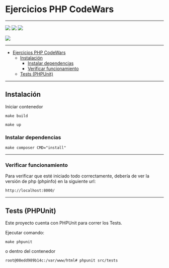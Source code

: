 # Ejercicios PHP CodeWars

---

![](https://badgen.net/badge/Proyecto/Practice/purple)
![](https://badgen.net/badge/PHP/+8.3/blue)
![](https://badgen.net/badge/PHPUnit/12.0.7/red)

![](https://badgen.net/badge/Versión/1.0.0/black)

---

<!-- TOC -->
* [Ejercicios PHP CodeWars](#ejercicios-php-codewars)
  * [Instalación](#instalación)
    * [Instalar dependencias](#instalar-dependencias)
    * [Verificar funcionamiento](#verificar-funcionamiento)
  * [Tests (PHPUnit)](#tests-phpunit)
<!-- TOC -->

---
## Instalación
Iniciar contenedor

```shell
make build
```
```shell
make up
```

### Instalar dependencias
```shell
make composer CMD="install"
```

---
### Verificar funcionamiento
Para verificar que esté iniciado todo correctamente, debería de ver la versión de php (phpinfo) en la siguiente url:
```text
http://localhost:8000/
```

---
## Tests (PHPUnit)
Este proyecto cuenta con PHPUnit para correr los Tests.

Ejecutar comando:
```shell
make phpunit
```
o dentro del contenedor
```text
root@08edd989b14c:/var/www/html# phpunit src/tests
```